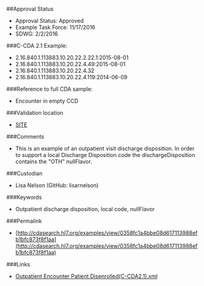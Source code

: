 ##Approval Status 

* Approval Status: Approved
* Example Task Force: 11/17/2016
* SDWG: 2/2/2016

###C-CDA 2.1 Example: 

* 2.16.840.1.113883.10.20.22.2.22.1:2015-08-01
* 2.16.840.1.113883.10.20.22.4.49:2015-08-01
* 2.16.840.1.113883.10.20.22.4.32
* 2.16.840.1.113883.10.20.22.4.119:2014-06-09

###Reference to full CDA sample:
* Encounter in empty CCD


###Validation location

* [SITE](https://sitenv.org/sandbox-ccda/ccda-validator)


###Comments

* This is an example of an outpatient visit discharge disposition. In order to support a local Discharge Disposition code the dischargeDisposition contains the "OTH" nullFlavor.

###Custodian

* Lisa Nelson (GitHub: lisarnelson)



###Keywords

* Outpatient discharge disposition, local code, nullFlavor


###Permalink 

* [http://cdasearch.hl7.org/examples/view/0358fc1a4bbe08d617113988efb1bfc873f8f1aa](http://cdasearch.hl7.org/examples/view/0358fc1a4bbe08d617113988efb1bfc873f8f1aa)

###Links 

* [Outpatient Encounter Patient Disenrolled(C-CDA2.1).xml](https://github.com/HL7/C-CDA-Examples/tree/master/Encounters/Outpatient%20Encounter%20Patient%20Disenrolled/Outpatient%20Encounter%20Patient%20Disenrolled%28C-CDA2.1%29.xml)
